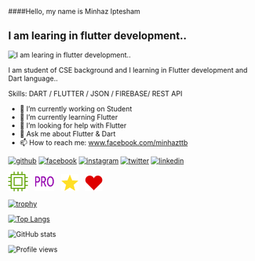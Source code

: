 ####Hello, my name is Minhaz Iptesham
## I am learing in flutter development..
![I am learing in flutter development..]([https://www.facebook.com/photo/?fbid=1527402354349123&set=a.145125562576816](https://scontent.fdac7-1.fna.fbcdn.net/v/t39.30808-6/317099348_1527402411015784_3193345118039317628_n.jpg?_nc_cat=100&ccb=1-7&_nc_sid=e3f864&_nc_ohc=ZZb-7mDdh0MAX_sgDo_&_nc_ht=scontent.fdac7-1.fna&oh=00_AfACjjAYsGzrpm1d6nJaP8b7uxNmUJ_md8iS1KVyOV5NgA&oe=63953CE2))

I am student of CSE background and I learning in Flutter development and Dart language..

Skills: DART / FLUTTER / JSON / FIREBASE/ REST API

- 🔭 I’m currently working on Student 
- 🌱 I’m currently learning Flutter  
- 🤔 I’m looking for help with Flutter 
- 💬 Ask me about Flutter & Dart 
- 📫 How to reach me: www.facebook.com/minhazttb 


[<img src='https://cdn.jsdelivr.net/npm/simple-icons@3.0.1/icons/github.svg' alt='github' height='40'>](https://github.com/minhazIptesham)  [<img src='https://cdn.jsdelivr.net/npm/simple-icons@3.0.1/icons/facebook.svg' alt='facebook' height='40'>](https://www.facebook.com/minhazttb)  [<img src='https://cdn.jsdelivr.net/npm/simple-icons@3.0.1/icons/instagram.svg' alt='instagram' height='40'>](https://www.instagram.com/mr.micky_19/)  [<img src='https://cdn.jsdelivr.net/npm/simple-icons@3.0.1/icons/twitter.svg' alt='twitter' height='40'>](https://twitter.com/AgMinhaz)  [<img src='https://cdn.jsdelivr.net/npm/simple-icons@3.0.1/icons/linkedin.svg' alt='linkedin' height='40'>](https://linkedin.com/MinhazIptesham)  

<a href='https://docs.github.com/en/developers'><img src='https://raw.githubusercontent.com/acervenky/animated-github-badges/master/assets/devbadge.gif' width='40' height='40'></a> <a href='https://github.com/pricing'><img src='https://raw.githubusercontent.com/acervenky/animated-github-badges/master/assets/pro.gif' width='40' height='40'></a> <a href='https://stars.github.com/'><img src='https://raw.githubusercontent.com/acervenky/animated-github-badges/master/assets/starbadge.gif' width='35' height='35'></a> <a href='https://docs.github.com/en/github/supporting-the-open-source-community-with-github-sponsors'><img src='https://raw.githubusercontent.com/acervenky/animated-github-badges/master/assets/sponsorbadge.gif' width='35' height='35'></a> 

[![trophy](https://github-profile-trophy.vercel.app/?username=minhazIptesham)](https://github.com/ryo-ma/github-profile-trophy)

[![Top Langs](https://github-readme-stats.vercel.app/api/top-langs/?username=minhazIptesham)](https://github.com/anuraghazra/github-readme-stats)

![GitHub stats](https://github-readme-stats.vercel.app/api?username=minhazIptesham&show_icons=true&count_private=true)  

![Profile views](https://gpvc.arturio.dev/minhazIptesham)  
